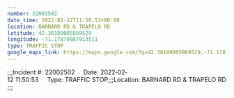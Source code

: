 ```yaml
---
number: 22002502
date_time: 2022-02-12T11:50:53+00:00
location: BARNARD RD & TRAPELO RD
latitude: 42.38189005869529
longitude: -71.17870987913511
type: TRAFFIC STOP
google_maps_link: https://maps.google.com/?q=42.38189005869529,-71.17870987913511
---
```


;;;Incident #: 22002502     Date: 2022‐02‐12 11:50:53     Type: TRAFFIC STOP;;;Location: BARNARD RD & TRAPELO RD;;;
